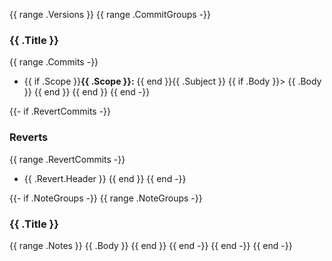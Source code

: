 {{ range .Versions }}
{{ range .CommitGroups -}}

### {{ .Title }}

{{ range .Commits -}}

- {{ if .Scope }}**{{ .Scope }}:** {{ end }}{{ .Subject }}
  {{ if .Body }}> {{ .Body }} {{ end }}
  {{ end }}
  {{ end -}}

{{- if .RevertCommits -}}

### Reverts

{{ range .RevertCommits -}}

- {{ .Revert.Header }}
  {{ end }}
  {{ end -}}

{{- if .NoteGroups -}}
{{ range .NoteGroups -}}

### {{ .Title }}

{{ range .Notes }}
{{ .Body }}
{{ end }}
{{ end -}}
{{ end -}}
{{ end -}}
